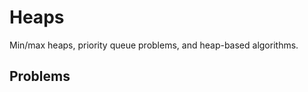 # Heaps

Min/max heaps, priority queue problems, and heap-based algorithms.

## Problems

<!-- Add your solved problems here -->
